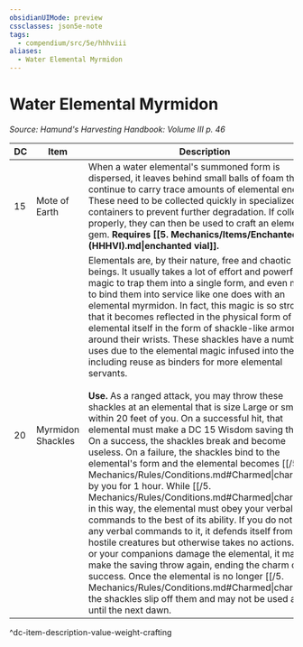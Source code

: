 ```yaml
---
obsidianUIMode: preview
cssclasses: json5e-note
tags:
  - compendium/src/5e/hhhviii
aliases:
  - Water Elemental Myrmidon
---
```

# Water Elemental Myrmidon
*Source: Hamund's Harvesting Handbook: Volume III p. 46* 

| DC | Item | Description | Value | Weight | Crafting |
|----|------|-------------|-------|--------|----------|
| 15 | Mote of Earth | When a water elemental's summoned form is dispersed, it leaves behind small balls of foam that continue to carry trace amounts of elemental energy. These need to be collected quickly in specialized containers to prevent further degradation. If collected properly, they can then be used to craft an elemental gem. **Requires [[5. Mechanics/Items/Enchanted Vial (HHHVI).md\|enchanted vial]].** | 100 gp | 1 lb | [[5. Mechanics/Items/Elemental Gem Emerald.md\|Elemental Gem, Emerald]] |
| 20 | Myrmidon Shackles | Elementals are, by their nature, free and chaotic beings. It usually takes a lot of effort and powerful magic to trap them into a single form, and even more to bind them into service like one does with an elemental myrmidon. In fact, this magic is so strong, that it becomes reflected in the physical form of the elemental itself in the form of shackle-like armor around their wrists. These shackles have a number of uses due to the elemental magic infused into them, including reuse as binders for more elemental servants.<br /><br />**Use.** As a ranged attack, you may throw these shackles at an elemental that is size Large or smaller within 20 feet of you. On a successful hit, that elemental must make a DC 15 Wisdom saving throw. On a success, the shackles break and become useless. On a failure, the shackles bind to the elemental's form and the elemental becomes [[/5. Mechanics/Rules/Conditions.md#Charmed\|charmed]] by you for 1 hour. While [[/5. Mechanics/Rules/Conditions.md#Charmed\|charmed]] in this way, the elemental must obey your verbal commands to the best of its ability. If you do not issue any verbal commands to it, it defends itself from hostile creatures but otherwise takes no actions. If you or your companions damage the elemental, it may make the saving throw again, ending the charm on a success. Once the elemental is no longer [[/5. Mechanics/Rules/Conditions.md#Charmed\|charmed]], the shackles slip off them and may not be used again until the next dawn. | 285 gp | 6 lb | [[5. Mechanics/Items/Elemental Armlets (HHHVIII).md\|Elemental Armlets]] |
^dc-item-description-value-weight-crafting
